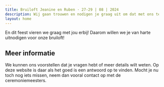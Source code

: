 ```yaml
---
title: Bruiloft Jeanine en Ruben · 27-29 | 08 | 2024
description: Wij gaan trouwen en nodigen je graag uit om dat met ons te vieren.
layout: home
---
```

En dit feest vieren we graag met jou erbij! Daarom willen we je van harte uitnodigen voor onze bruiloft!

## Meer informatie
We kunnen ons voorstellen dat je vragen hebt of meer details wilt weten. Op deze website is daar als het goed is een
antwoord op te vinden. Mocht je nu toch nog iets missen, neem dan vooral contact op met de ceremoniemeesters.
